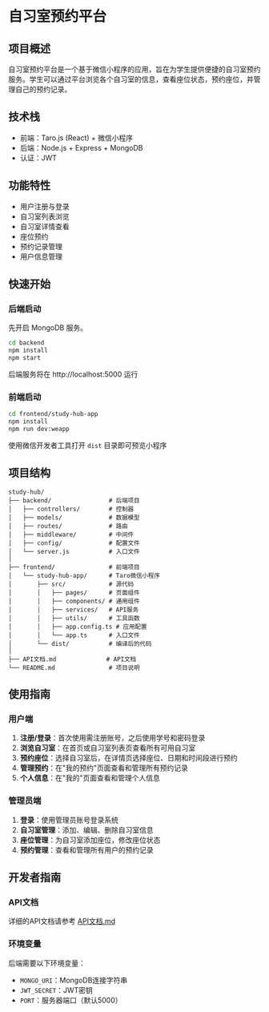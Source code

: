# 自习室预约平台

## 项目概述

自习室预约平台是一个基于微信小程序的应用，旨在为学生提供便捷的自习室预约服务。学生可以通过平台浏览各个自习室的信息，查看座位状态，预约座位，并管理自己的预约记录。

## 技术栈

- 前端：Taro.js (React) + 微信小程序
- 后端：Node.js + Express + MongoDB
- 认证：JWT

## 功能特性

- 用户注册与登录
- 自习室列表浏览
- 自习室详情查看
- 座位预约
- 预约记录管理
- 用户信息管理

## 快速开始

### 后端启动

先开启 MongoDB 服务。

```bash
cd backend
npm install
npm start
```

后端服务将在 http://localhost:5000 运行

### 前端启动

```bash
cd frontend/study-hub-app
npm install
npm run dev:weapp
```

使用微信开发者工具打开 `dist` 目录即可预览小程序

## 项目结构

```
study-hub/
├── backend/                # 后端项目
│   ├── controllers/        # 控制器
│   ├── models/             # 数据模型
│   ├── routes/             # 路由
│   ├── middleware/         # 中间件
│   ├── config/             # 配置文件
│   └── server.js           # 入口文件
│
├── frontend/               # 前端项目
│   └── study-hub-app/      # Taro微信小程序
│       ├── src/            # 源代码
│       │   ├── pages/      # 页面组件
│       │   ├── components/ # 通用组件
│       │   ├── services/   # API服务
│       │   ├── utils/      # 工具函数
│       │   ├── app.config.ts # 应用配置
│       │   └── app.ts      # 入口文件
│       └── dist/           # 编译后的代码
│
├── API文档.md              # API文档
└── README.md               # 项目说明
```

## 使用指南

### 用户端

1. **注册/登录**：首次使用需注册账号，之后使用学号和密码登录
2. **浏览自习室**：在首页或自习室列表页查看所有可用自习室
3. **预约座位**：选择自习室后，在详情页选择座位、日期和时间段进行预约
4. **管理预约**：在"我的预约"页面查看和管理所有预约记录
5. **个人信息**：在"我的"页面查看和管理个人信息

### 管理员端

1. **登录**：使用管理员账号登录系统
2. **自习室管理**：添加、编辑、删除自习室信息
3. **座位管理**：为自习室添加座位，修改座位状态
4. **预约管理**：查看和管理所有用户的预约记录

## 开发者指南

### API文档

详细的API文档请参考 [API文档.md](./API文档.md)

### 环境变量

后端需要以下环境变量：
- `MONGO_URI`：MongoDB连接字符串
- `JWT_SECRET`：JWT密钥
- `PORT`：服务器端口（默认5000）
